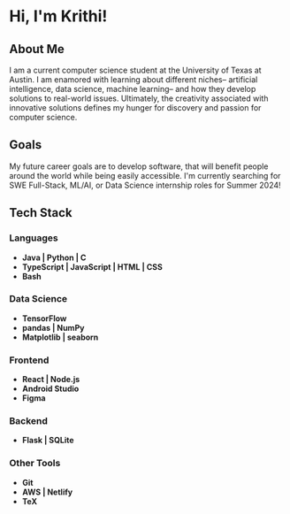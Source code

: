 # Hi, I'm Krithi!

## About Me
I am a current computer science student at the University of Texas at Austin. I am enamored with learning about different niches– artificial intelligence, data science, machine learning– and how they develop solutions to real-world issues. Ultimately, the creativity associated with innovative solutions defines my hunger for discovery and passion for computer science.

## Goals
 My future career goals are to develop software, that will benefit people around the world while being easily accessible. I'm currently searching for SWE Full-Stack, ML/AI, or Data Science internship roles for Summer 2024!

## Tech Stack
### Languages
- **Java | Python | C**
- **TypeScript | JavaScript | HTML | CSS**
- **Bash**
### Data Science
- **TensorFlow**
- **pandas | NumPy**
- **Matplotlib | seaborn**
### Frontend
- **React | Node.js**
- **Android Studio**
- **Figma**
### Backend
- **Flask | SQLite**
### Other Tools
- **Git**
- **AWS | Netlify**
- **TeX**
<!--
**krisub/krisub** is a ✨ _special_ ✨ repository because its `README.md` (this file) appears on your GitHub profile.

Here are some ideas to get you started:

- 🔭 I’m currently working on ...
- 🌱 I’m currently learning ...
- 👯 I’m looking to collaborate on ...
- 🤔 I’m looking for help with ...
- 💬 Ask me about ...t
- 📫 How to reach me: ...
- 😄 Pronouns: ...
- ⚡ Fun fact: ...
-->
